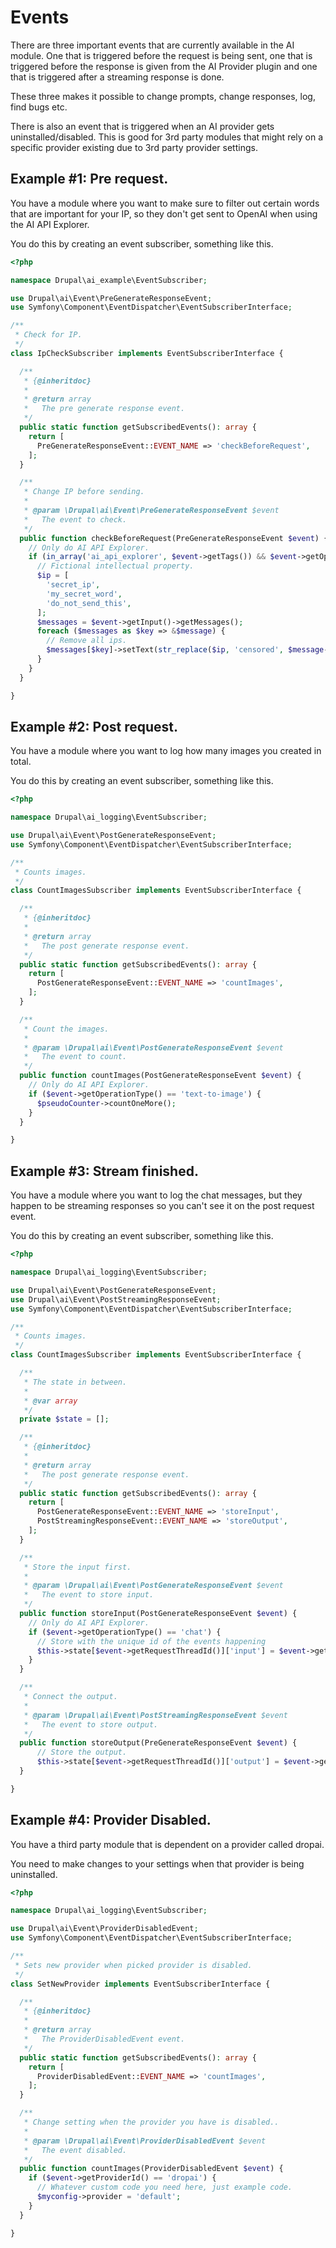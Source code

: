 # Events

There are three important events that are currently available in the AI module. One that is triggered before the request is being sent, one that is triggered before the response is given from the AI Provider plugin and one that is triggered after a streaming response is done.

These three makes it possible to change prompts, change responses, log, find bugs etc.

There is also an event that is triggered when an AI provider gets uninstalled/disabled. This is good for 3rd party modules that might rely on a specific provider existing due to 3rd party provider settings.

## Example #1: Pre request.

You have a module where you want to make sure to filter out certain words that are important for your IP, so they don't get sent to OpenAI when using the AI API Explorer.

You do this by creating an event subscriber, something like this.

```php
<?php

namespace Drupal\ai_example\EventSubscriber;

use Drupal\ai\Event\PreGenerateResponseEvent;
use Symfony\Component\EventDispatcher\EventSubscriberInterface;

/**
 * Check for IP.
 */
class IpCheckSubscriber implements EventSubscriberInterface {

  /**
   * {@inheritdoc}
   *
   * @return array
   *   The pre generate response event.
   */
  public static function getSubscribedEvents(): array {
    return [
      PreGenerateResponseEvent::EVENT_NAME => 'checkBeforeRequest',
    ];
  }

  /**
   * Change IP before sending.
   *
   * @param \Drupal\ai\Event\PreGenerateResponseEvent $event
   *   The event to check.
   */
  public function checkBeforeRequest(PreGenerateResponseEvent $event) {
    // Only do AI API Explorer.
    if (in_array('ai_api_explorer', $event->getTags()) && $event->getOperationType() == 'chat') {
      // Fictional intellectual property.
      $ip = [
        'secret_ip',
        'my_secret_word',
        'do_not_send_this',
      ];
      $messages = $event->getInput()->getMessages();
      foreach ($messages as $key => &$message) {
        // Remove all ips.
        $messages[$key]->setText(str_replace($ip, 'censored', $message->getText()));
      }
    }
  }

}

```

## Example #2: Post request.

You have a module where you want to log how many images you created in total.

You do this by creating an event subscriber, something like this.

```php
<?php

namespace Drupal\ai_logging\EventSubscriber;

use Drupal\ai\Event\PostGenerateResponseEvent;
use Symfony\Component\EventDispatcher\EventSubscriberInterface;

/**
 * Counts images.
 */
class CountImagesSubscriber implements EventSubscriberInterface {

  /**
   * {@inheritdoc}
   *
   * @return array
   *   The post generate response event.
   */
  public static function getSubscribedEvents(): array {
    return [
      PostGenerateResponseEvent::EVENT_NAME => 'countImages',
    ];
  }

  /**
   * Count the images.
   *
   * @param \Drupal\ai\Event\PostGenerateResponseEvent $event
   *   The event to count.
   */
  public function countImages(PostGenerateResponseEvent $event) {
    // Only do AI API Explorer.
    if ($event->getOperationType() == 'text-to-image') {
      $pseudoCounter->countOneMore();
    }
  }

}

```


## Example #3: Stream finished.

You have a module where you want to log the chat messages, but they happen
to be streaming responses so you can't see it on the post request event.

You do this by creating an event subscriber, something like this.

```php
<?php

namespace Drupal\ai_logging\EventSubscriber;

use Drupal\ai\Event\PostGenerateResponseEvent;
use Drupal\ai\Event\PostStreamingResponseEvent;
use Symfony\Component\EventDispatcher\EventSubscriberInterface;

/**
 * Counts images.
 */
class CountImagesSubscriber implements EventSubscriberInterface {

  /**
   * The state in between.
   *
   * @var array
   */
  private $state = [];

  /**
   * {@inheritdoc}
   *
   * @return array
   *   The post generate response event.
   */
  public static function getSubscribedEvents(): array {
    return [
      PostGenerateResponseEvent::EVENT_NAME => 'storeInput',
      PostStreamingResponseEvent::EVENT_NAME => 'storeOutput',
    ];
  }

  /**
   * Store the input first.
   *
   * @param \Drupal\ai\Event\PostGenerateResponseEvent $event
   *   The event to store input.
   */
  public function storeInput(PostGenerateResponseEvent $event) {
    // Only do AI API Explorer.
    if ($event->getOperationType() == 'chat') {
      // Store with the unique id of the events happening
      $this->state[$event->getRequestThreadId()]['input'] = $event->getInput();
    }
  }

  /**
   * Connect the output.
   *
   * @param \Drupal\ai\Event\PostStreamingResponseEvent $event
   *   The event to store output.
   */
  public function storeOutput(PreGenerateResponseEvent $event) {
      // Store the output.
      $this->state[$event->getRequestThreadId()]['output'] = $event->getOutput();
  }

}

```

## Example #4: Provider Disabled.

You have a third party module that is dependent on a provider called dropai.

You need to make changes to your settings when that provider is being uninstalled.


```php
<?php

namespace Drupal\ai_logging\EventSubscriber;

use Drupal\ai\Event\ProviderDisabledEvent;
use Symfony\Component\EventDispatcher\EventSubscriberInterface;

/**
 * Sets new provider when picked provider is disabled.
 */
class SetNewProvider implements EventSubscriberInterface {

  /**
   * {@inheritdoc}
   *
   * @return array
   *   The ProviderDisabledEvent event.
   */
  public static function getSubscribedEvents(): array {
    return [
      ProviderDisabledEvent::EVENT_NAME => 'countImages',
    ];
  }

  /**
   * Change setting when the provider you have is disabled..
   *
   * @param \Drupal\ai\Event\ProviderDisabledEvent $event
   *   The event disabled.
   */
  public function countImages(ProviderDisabledEvent $event) {
    if ($event->getProviderId() == 'dropai') {
      // Whatever custom code you need here, just example code.
      $myconfig->provider = 'default';
    }
  }

}

```
